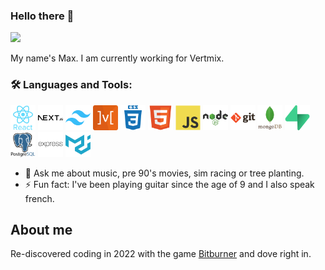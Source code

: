 ### Hello there 👋

<img src='https://external-content.duckduckgo.com/iu/?u=https%3A%2F%2Fvisualpoi.zone%2Fassets%2Fpattern%2Foriginal%2Fseyt50gses5s.jpg&f=1&nofb=1&ipt=1b7443db98c84226fd12288e7af956d2f421cd5118529d1bdd736bc6b6742894&ipo=images'/>

My name's Max. I am currently working for Vertmix.

### 🛠 Languages and Tools:
<div height='35px'>
<img src="https://github.com/devicons/devicon/raw/master/icons/react/react-original-wordmark.svg" title="React" alt="React" style="max-width: 100%;" width="40" height="40">
<img src="https://raw.githubusercontent.com/devicons/devicon/6910f0503efdd315c8f9b858234310c06e04d9c0/icons/nextjs/nextjs-original-wordmark.svg" title="Next.js" alt="Next.js" style="max-width: 100%;" width="40" height="40">
<img src="https://raw.githubusercontent.com/devicons/devicon/6910f0503efdd315c8f9b858234310c06e04d9c0/icons/tailwindcss/tailwindcss-original.svg" title="Tailwind.css" alt="Tailwind.css" style="max-width: 100%;" width="40" height="40">
<img src="https://raw.githubusercontent.com/devicons/devicon/6910f0503efdd315c8f9b858234310c06e04d9c0/icons/mobx/mobx-original.svg" title="Mobx" alt="Mobx" style="max-width: 100%;" width="40" height="40">
<img src='https://raw.githubusercontent.com/devicons/devicon/master/icons/css3/css3-plain-wordmark.svg' title="css3" alt="css3" style="max-width: 100%;" width="40" height="40"/>
<img src='https://raw.githubusercontent.com/devicons/devicon/master/icons/html5/html5-original.svg' title="html5" alt="html5" style="max-width: 100%;" width="40" height="40"/>
<img src='https://raw.githubusercontent.com/devicons/devicon/master/icons/javascript/javascript-original.svg' title="javascript" alt="javascript" style="max-width: 100%;" width="40" height="40"/>
<img src='https://raw.githubusercontent.com/devicons/devicon/master/icons/nodejs/nodejs-original-wordmark.svg' title="nodejs" alt="nodejs" style="max-width: 100%;" width="40" height="40"/>
<img src='https://raw.githubusercontent.com/devicons/devicon/master/icons/git/git-original-wordmark.svg' title="git" alt="git" style="max-width: 100%;" width="40" height="40"/>
<img src='https://raw.githubusercontent.com/devicons/devicon/1119b9f84c0290e0f0b38982099a2bd027a48bf1/icons/mongodb/mongodb-original-wordmark.svg' title="mongodb" alt="mongodb" style="max-width: 100%;" width="40" height="40"/>
<img src='https://raw.githubusercontent.com/devicons/devicon/6910f0503efdd315c8f9b858234310c06e04d9c0/icons/supabase/supabase-original.svg' title="Supabase" alt="Supabase" style="max-width: 100%;" width="40" height="40"/>
<img src='https://raw.githubusercontent.com/devicons/devicon/6910f0503efdd315c8f9b858234310c06e04d9c0/icons/postgresql/postgresql-original-wordmark.svg' title="Postgresql" alt="Postgresql" style="max-width: 100%;" width="40" height="40"/>
<img src='https://raw.githubusercontent.com/devicons/devicon/1119b9f84c0290e0f0b38982099a2bd027a48bf1/icons/express/express-original-wordmark.svg' title="express" alt="express" style="max-width: 100%;" width="40" height="40"/>
<img src='https://raw.githubusercontent.com/devicons/devicon/55609aa5bd817ff167afce0d965585c92040787a/icons/materialui/materialui-plain.svg' title="express" alt="express" style="max-width: 100%;" width="40" height="40"/>
</div>

- 💬 Ask me about music, pre 90's movies, sim racing or tree planting.
- ⚡ Fun fact: I've been playing guitar since the age of 9 and I also speak french.

## About me 

Re-discovered coding in 2022 with the game <a href='https://danielyxie.github.io/bitburner/' target='_blank'>Bitburner</a> and dove right in.

<!--
**MaxLaur/MaxLaur** is a ✨ _special_ ✨ repository because its `README.md` (this file) appears on your GitHub profile.

Here are some ideas to get you started:

- 🔭 I’m currently working on ...
- 🌱 I’m currently learning ...
- 👯 I’m looking to collaborate on ...
- 🤔 I’m looking for help with ...
- 💬 Ask me about ...
- 📫 How to reach me: ...
- ⚡ Fun fact: ...
-->
